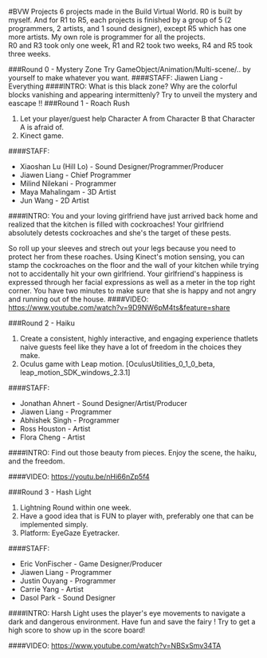 #BVW Projects
6 projects made in the Build Virtual World. R0 is built by myself. And for R1 to R5, each projects is finished by a group of 5 (2 programmers, 2 artists, and 1 sound designer), except R5 which has one more artists. My own role is programmer for all the projects.<br>
R0 and R3 took only one week, R1 and R2 took two weeks, R4 and R5 took three weeks.

###Round 0 - Mystery Zone
Try GameObject/Animation/Multi-scene/.. by yourself to make whatever you want.
####STAFF:
Jiawen Liang - Everything
####INTRO:
What is this black zone? Why are the colorful blocks vanishing and appearing intermittenly? Try to unveil the mystery and eascape !!
###Round 1 - Roach Rush
1. Let your player/guest help Character A from Character B that Character A is afraid of.
2. Kinect game.

####STAFF:
- Xiaoshan Lu (Hill Lo) - Sound Designer/Programmer/Producer <br>
- Jiawen Liang - Chief Programmer<br>
- Milind Nilekani - Programmer<br>
- Maya Mahalingam - 3D Artist<br>
- Jun Wang - 2D Artist<br>

####INTRO:
You and your loving girlfriend have just arrived back home and realized that the kitchen is filled with cockroaches! Your girlfriend absolutely detests cockroaches and she's the target of these pests.<br>

So roll up your sleeves and strech out your legs because you need to protect her from these roaches. Using Kinect's motion sensing, you can stamp the cockroaches on the floor and the wall of your kitchen
while trying not to accidentally hit your own girlfriend. Your girlfriend's happiness is expressed through her facial expressions as well as a meter in the top right corner. You have two minutes to make sure that she is happy and not angry and running out of the house.
####VIDEO:
https://www.youtube.com/watch?v=9D9NW6pM4ts&feature=share

###Round 2 - Haiku
1. Create a consistent, highly interactive, and engaging experience thatlets naive guests feel like they have a lot of freedom in the choices they make.
2. Oculus game with Leap motion. [OculusUtilities_0_1_0_beta, leap_motion_SDK_windows_2.3.1]

####STAFF:
- Jonathan Ahnert - Sound Designer/Artist/Producer <br>
- Jiawen Liang - Programmer<br>
- Abhishek Singh - Programmer<br>
- Ross Houston - Artist<br>
- Flora Cheng - Artist<br>

####INTRO:
Find out those beauty from pieces. Enjoy the scene, the haiku, and the freedom.

####VIDEO:
https://youtu.be/nHi66nZp5f4

###Round 3 - Hash Light
1. Lightning Round within one week.
2. Have a good idea that is FUN to player with, preferably one that can be implemented simply.
2. Platform: EyeGaze Eyetracker.

####STAFF:
- Eric VonFischer	- Game Designer/Producer <br>
- Jiawen Liang 	- Programmer<br>
- Justin Ouyang	- Programmer<br>
- Carrie Yang	- Artist<br>
- Dasol Park	- Sound Designer<br>

####INTRO:
Harsh Light uses the player's eye movements to navigate a dark and dangerous environment. Have fun and save the fairy ! Try to get a high score to show up in the score board!

####VIDEO:
https://www.youtube.com/watch?v=NBSxSmv34TA
